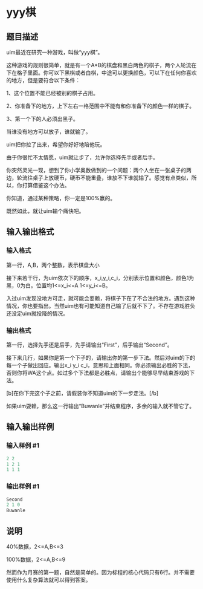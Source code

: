 # yyy棋

## 题目描述

uim最近在研究一种游戏，叫做“yyy棋”。

这种游戏的规则很简单，就是有一个A\*B的棋盘和黑白两色的棋子，两个人轮流在下在格子里面。你可以下黑棋或者白棋，中途可以更换颜色，可以下在任何你喜欢的地方，但是要符合以下条件：

1、这个位置不能已经被别的棋子占用。

2、你准备下的地方，上下左右一格范围中不能有和你准备下的颜色一样的棋子。

3、第一个下的人必须出黑子。

当谁没有地方可以放子，谁就输了。

uim把你拉了出来，希望你好好地陪他玩。

由于你很忙不太情愿，uim就让步了，允许你选择先手或者后手。

你突然灵光一现，想到了你小学奥数做到的一个问题：两个人坐在一张桌子的两边，轮流往桌子上放硬币，硬币不能重叠，谁放不下谁就输了。感觉有点类似，所以，你打算借鉴这个办法。

你知道，通过某种策略，你一定是100%赢的。

既然如此，就让uim输个痛快吧。

## 输入输出格式

### 输入格式

第一行，A,B，两个整数，表示棋盘大小

接下来若干行，为uim依次下的顺序，x\_i,y\_i,c\_i，分别表示位置和颜色，颜色1为黑，0为白。位置均1<=x\_i<=A 1<=y\_i<=B。

入过uim发现没地方可走，就可能会耍赖，将棋子下在了不合法的地方。遇到这种情况，你也要指出。当然uim也有可能知道自己输了后就不下了。不存在游戏胜负还没定uim就投降的情况。

### 输出格式

第一行，选择先手还是后手，先手请输出“First”，后手输出“Second”。

接下来几行，如果你是第一个下子的，请输出你的第一步下法。然后对uim的下的每一个子做出回应。输出x\_i y\_i c\_i，意思和上面相同。你必须输出必胜的下法，否则你将WA这个点。如过多个下法都是必胜点，请输出个能够尽早结束游戏的下法。

[b]在你下完这个子之前，请假装你不知道uim的下一步走法。[/b]

如果uim耍赖，那么这一行输出“Buwanle”并结束程序，多余的输入就不管它了。

## 输入输出样例

### 输入样例 #1

```cpp
2 2
1 2 1
1 1 1
```


### 输出样例 #1

```cpp
Second
2 1 0
Buwanle
```


## 说明

40%数据，2<=A,B<=3

100%数据，2<=A,B<=9

然而作为月赛的第一题，自然是简单的。因为标程的核心代码只有6行。并不需要使用什么复杂算法就可以得到答案。

